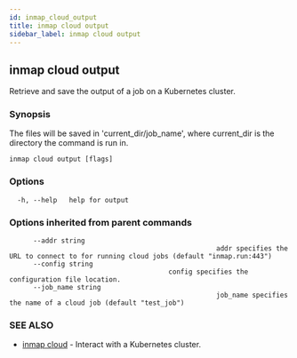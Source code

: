 ```yaml
---
id: inmap_cloud_output
title: inmap cloud output
sidebar_label: inmap cloud output
---
```


## inmap cloud output

Retrieve and save the output of a job on a Kubernetes cluster.

### Synopsis

The files will be saved in 'current_dir/job_name', where current_dir is the directory the command is run in.

```
inmap cloud output [flags]
```

### Options

```
  -h, --help   help for output
```

### Options inherited from parent commands

```
      --addr string       
                          							addr specifies the URL to connect to for running cloud jobs (default "inmap.run:443")
      --config string     
                                        config specifies the configuration file location.
      --job_name string   
                          							job_name specifies the name of a cloud job (default "test_job")
```

### SEE ALSO

* [inmap cloud](./inmap_cloud)	 - Interact with a Kubernetes cluster.
